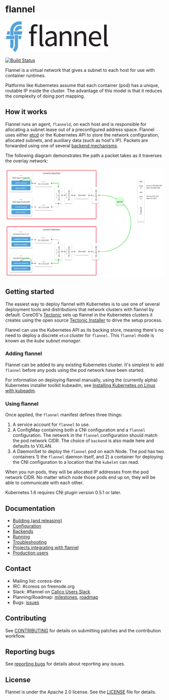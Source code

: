 # flannel

![flannel Logo](logos/flannel-horizontal-color.png)

[![Build Status](https://travis-ci.org/coreos/flannel.png?branch=master)](https://travis-ci.org/coreos/flannel)

Flannel is a virtual network that gives a subnet to each host for use with container runtimes.

Platforms like Kubernetes assume that each container (pod) has a unique, routable IP inside the cluster. The advantage of this model is that it reduces the complexity of doing port mapping.

## How it works

Flannel runs an agent, `flanneld`, on each host and is responsible for allocating a subnet lease out of a preconfigured address space. Flannel uses either [etcd][etcd] or the Kubernetes API to store the network configuration, allocated subnets, and auxiliary data (such as host's IP). Packets are forwarded using one of several [backend mechanisms][backends].

The following diagram demonstrates the path a packet takes as it traverses the overlay network:

![Life of a packet](./packet-01.png)

## Getting started

The easiest way to deploy flannel with Kubernetes is to use one of several deployment tools and distributions that network clusters with flannel by default. CoreOS's [Tectonic][tectonic] sets up flannel in the Kubernetes clusters it creates using the open source [Tectonic Installer][tectonic-installer] to drive the setup process.

Flannel can use the Kubernetes API as its backing store, meaning there's no need to deploy a discrete `etcd` cluster for `flannel`. This `flannel` mode is known as the *kube subnet manager*.

### Adding flannel

Flannel can be added to any existing Kubernetes cluster. It's simplest to add `flannel` before any pods using the pod network have been started.

For information on deploying flannel manually, using the (currently alpha) Kubernetes installer toolkit kubeadm, see [Installing Kubernetes on Linux with kubeadm][installing-with-kubeadm].

### Using flannel

Once applied, the `flannel` manifest defines three things:
1. A service account for `flannel` to use.
2. A ConfigMap containing both a CNI configuration and a `flannel` configuration. The network in the `flannel` configuration should match the pod network CIDR. The choice of `backend` is also made here and defaults to VXLAN.
3. A DaemonSet to deploy the `flannel` pod on each Node. The pod has two containers 1) the `flannel` daemon itself, and 2) a container for deploying the CNI configuration to a location that the `kubelet` can read.

When you run pods, they will be allocated IP addresses from the pod network CIDR. No matter which node those pods end up on, they will be able to communicate with each other.

Kubernetes 1.6 requires CNI plugin version 0.5.1 or later.

## Documentation
- [Building (and releasing)](Documentation/building.md)
- [Configuration](Documentation/configuration.md)
- [Backends](Documentation/backends.md)
- [Running](Documentation/running.md)
- [Troubleshooting](Documentation/troubleshooting.md)
- [Projects integrating with flannel](Documentation/integrations.md)
- [Production users](Documentation/production-users.md)

## Contact

* Mailing list: coreos-dev
* IRC: #coreos on freenode.org
* Slack: #flannel on [Calico Users Slack](https://slack.projectcalico.org)
* Planning/Roadmap: [milestones][milestones], [roadmap][roadmap]
* Bugs: [issues][flannel-issues]

## Contributing

See [CONTRIBUTING][contributing] for details on submitting patches and the contribution workflow.

## Reporting bugs

See [reporting bugs][reporting] for details about reporting any issues.

## License

Flannel is under the Apache 2.0 license. See the [LICENSE][license] file for details.


[kubeadm]: https://kubernetes.io/docs/getting-started-guides/kubeadm/
[pod-cidr]: https://kubernetes.io/docs/admin/kubelet/
[etcd]: https://github.com/coreos/etcd
[contributing]: CONTRIBUTING.md
[license]: https://github.com/coreos/flannel/blob/master/LICENSE
[milestones]: https://github.com/coreos/flannel/milestones
[flannel-issues]: https://github.com/coreos/flannel/issues
[backends]: Documentation/backends.md
[roadmap]: https://github.com/kubernetes/kubernetes/milestones
[reporting]: Documentation/reporting_bugs.md
[tectonic-installer]: https://github.com/coreos/tectonic-installer
[installing-with-kubeadm]: https://kubernetes.io/docs/getting-started-guides/kubeadm/
[tectonic]: https://coreos.com/tectonic/
